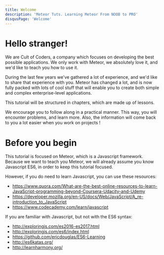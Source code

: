 ```yaml
---
title: Welcome
description: 'Meteor Tuts. Learning Meteor From NOOB to PRO'
disqusPage: 'Welcome'
---
```


<h1>Hello stranger!</h1>

We are Cult of Coders, a company which focuses on developing the best possible applications.
We only work with Meteor, we absolutely love it, and we'd like to teach you how to use it.

During the last few years we've gathered a lot of experience, and we'd like to share that experience with you.
Meteor has changed a lot, and is now fully packed with lots of cool stuff that will enable you to create both
simple and complex enterprise-level applications.

This tutorial will be structured in chapters, which are made up of lessons.

We encourage you to follow along in a practical manner. This way, you will encounter problems, and learn more.
Also, the information will come back to you a lot easier when you work on projects !

<h1>Before you begin</h1>

This tutorial is focused on Meteor, which is a Javascript framework.
Because we want to teach you Meteor, we will already assume you know Javascript ES6, in order to keep this tutorial focused.

However, if you do need to learn Javascript, you can use these resources:
- https://www.quora.com/What-are-the-best-online-resources-to-learn-JavaScript-programming-beyond-Coursera-Udacity-and-Udemy
- https://developer.mozilla.org/en-US/docs/Web/JavaScript/A_re-introduction_to_JavaScript
- https://www.codecademy.com/learn/javascript

If you are familiar with Javascript, but not with the ES6 syntax:
- http://exploringjs.com/es2016-es2017.html
- http://exploringjs.com/es6/index.html
- https://github.com/ericdouglas/ES6-Learning
- http://es6katas.org/
- http://learnharmony.org/

